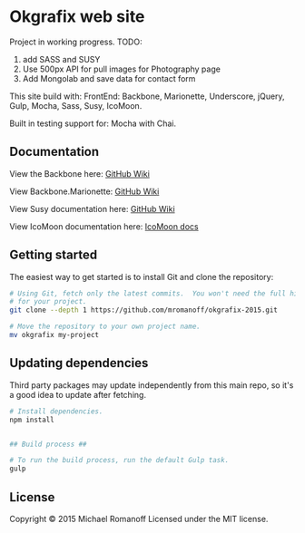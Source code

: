 Okgrafix web site
=================

Project in working progress.
TODO:
  1. add SASS and SUSY
  2. Use 500px API for pull images for Photography page
  3. Add Mongolab and save data for contact form




This site build with:
FrontEnd: Backbone, Marionette, Underscore, jQuery, Gulp, Mocha, Sass, Susy, IcoMoon.

Built in testing support for: Mocha with Chai.


## Documentation ##

View the Backbone here:
[GitHub Wiki](https://github.com/jashkenas/backbone/wiki)

View Backbone.Marionette:
[GitHub Wiki](https://github.com/marionettejs/backbone.marionette)

View Susy documentation here:
[GitHub Wiki](https://github.com/ericam/susy/wiki)

View IcoMoon documentation here:
[IcoMoon docs](http://icomoon.io/#docs)


## Getting started ##

The easiest way to get started is to install Git and clone the repository:

``` bash
# Using Git, fetch only the latest commits.  You won't need the full history
# for your project.
git clone --depth 1 https://github.com/mromanoff/okgrafix-2015.git

# Move the repository to your own project name.
mv okgrafix my-project
```

## Updating dependencies ##

Third party packages may update independently from this main repo, so it's a
good idea to update after fetching.

``` bash
# Install dependencies.
npm install


## Build process ##

# To run the build process, run the default Gulp task.
gulp
```

## License ##
Copyright © 2015 Michael Romanoff
Licensed under the MIT license.
